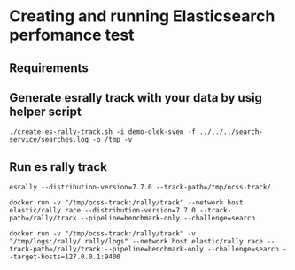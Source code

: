 # Creating and running Elasticsearch perfomance test
## Requirements

## Generate esrally track with your data by usig helper script
```
./create-es-rally-track.sh -i demo-olek-sven -f ../../../search-service/searches.log -o /tmp -v
```

## Run es rally track
```
esrally --distribution-version=7.7.0 --track-path=/tmp/ocss-track/
```

```
docker run -v "/tmp/ocss-track:/rally/track" --network host elastic/rally race --distribution-version=7.7.0 --track-path=/rally/track --pipeline=benchmark-only --challenge=search
```

```
docker run -v "/tmp/ocss-track:/rally/track" -v "/tmp/logs:/rally/.rally/logs" --network host elastic/rally race --track-path=/rally/track --pipeline=benchmark-only --challenge=search --target-hosts=127.0.0.1:9400
```